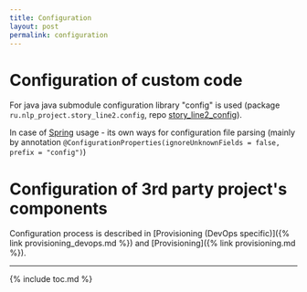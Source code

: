 ```yaml
---
title: Configuration
layout: post
permalink: configuration
---
```


# Configuration of custom code
For java java submodule configuration library "config" is used (package `ru.nlp_project.story_line2.config`, repo [story_line2_config](https://github.com/fedor-malyshkin/story_line2_config)).

In case of [Spring](https://spring.io/) usage - its own ways for configuration file parsing (mainly by annotation `@ConfigurationProperties(ignoreUnknownFields = false, prefix = "config")`)


# Configuration of 3rd party project's components
Configuration process is described in [Provisioning (DevOps specific)]({% link provisioning_devops.md %}) and [Provisioning]({% link provisioning.md %}).

---
{% include toc.md %}
